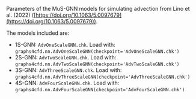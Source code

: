 Parameters of the MuS-GNN models for simulating advection from Lino et al. (2022) ([https://doi.org/10.1063/5.0097679](https://doi.org/10.1063/5.0097679)).

The models included are:
- 1S-GNN: `AdvOneScaleGNN.chk`. Load with: `graphs4cfd.nn.AdvOneScaleGNN(checkpoint='AdvOneScaleGNN.chk')`
- 2S-GNN: `AdvTwoScaleGNN.chk`. Load with: `graphs4cfd.nn.AdvTwoScaleGNN(checkpoint='AdvTwoScaleGNN.chk')`
- 3S-GNN: `AdvThreeScaleGNN.chk`. Load with: `graphs4cfd.nn.AdvThreeScaleGNN(checkpoint='AdvThreeScaleGNN.chk')`
- 4S-GNN: `AdvFourScaleGNN.chk`. Load with: `graphs4cfd.nn.AdvFourScaleGNN(checkpoint='AdvFourScaleGNN.chk')`